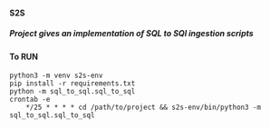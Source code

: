 #### S2S

##### Project gives an implementation of SQL to SQl ingestion scripts


#### To RUN
    python3 -m venv s2s-env
    pip install -r requirements.txt
    python -m sql_to_sql.sql_to_sql
    crontab -e
        */25 * * * * cd /path/to/project && s2s-env/bin/python3 -m sql_to_sql.sql_to_sql